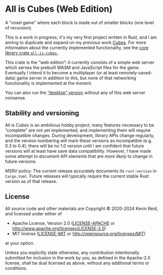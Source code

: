 All is Cubes (Web Edition)
==========================

A “voxel game” where each block is made out of smaller blocks (one level of recursion).

This is a work in progress; it's my very first project written in Rust, and I am aiming to duplicate and expand on my previous work [Cubes](https://github.com/kpreid/cubes/). For more information about the currently implemented functionality, see the [core library crate `all-is-cubes`.][all-is-cubes]

This crate is the “web edition”: it currently consists of a simple web server which serves the prebuilt WASM and JavaScript files for the game. Eventually I intend it to become a multiplayer (or at least remotely-saved-data) game server in addition to this, but none of that networking functionality is implemented at the monent.

You can also run the [“desktop” version][all-is-cubes-desktop] without any of this web server nonsense.

[all-is-cubes]: https://crates.io/crates/all-is-cubes
[all-is-cubes-desktop]: https://crates.io/crates/all-is-cubes-desktop

Stability and versioning
------------------------

All is Cubes is an ambitious hobby project; many features necessary to be “complete” are not yet implemented, and implementing them will require incompatible changes. During development, library APIs change regularly, and the version numbering will mark these versions as incompatible (e.g. 0.3 to 0.4); there will be no 1.0 version until I am confident that future versions will at least have save data compatibility. However, I have made some attempt to document API elements that are _more likely_ to change in future versions.

MSRV policy: The current release accurately documents its `rust-version` in `Cargo.toml`.
Future releases will typically require the current stable Rust version as of that release.

License
-------

All source code and other materials are Copyright © 2020-2024 Kevin Reid, and licensed under either of

 * Apache License, Version 2.0
   ([LICENSE-APACHE](LICENSE-APACHE) or http://www.apache.org/licenses/LICENSE-2.0)
 * MIT license
   ([LICENSE-MIT](LICENSE-MIT) or http://opensource.org/licenses/MIT)

at your option. 

Unless you explicitly state otherwise, any contribution intentionally submitted
for inclusion in the work by you, as defined in the Apache-2.0 license, shall be
dual licensed as above, without any additional terms or conditions.
